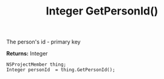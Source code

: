 ﻿---
uid: crmscript_ref_NSProjectMember_GetPersonId
title: Integer GetPersonId()
intellisense: NSProjectMember.GetPersonId
keywords: NSProjectMember, GetPersonId
so.topic: reference
---

The person's id - primary key

**Returns:** Integer


```crmscript
NSProjectMember thing;
Integer personId  = thing.GetPersonId();
```


